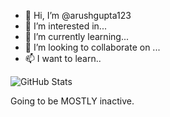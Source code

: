 - 👋 Hi, I’m @arushgupta123
- 👀 I’m interested in...
- 🌱 I’m currently learning...
- 💞️ I’m looking to collaborate on ...
- 📫 I want to learn..

<!---
arushgupta123/arushgupta123 is a ✨ special ✨ repository because its `README.md` (this file) appears on your GitHub profile.
You can click the Preview link to take a look at your changes.
--->

![GitHub Stats](https://github-readme-stats.vercel.app/api?username=arushgupta123&theme=radical&show=discussions_started)

Going to be MOSTLY inactive.
